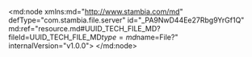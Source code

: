<?xml version="1.0" encoding="UTF-8"?>
<md:node xmlns:md="http://www.stambia.com/md" defType="com.stambia.file.server" id="_PA9NwD44Ee27Rbg9YrGf1Q" md:ref="resource.md#UUID_TECH_FILE_MD?fileId=UUID_TECH_FILE_MD$type=md$name=File?" internalVersion="v1.0.0">
  <node defType="com.stambia.file.directory" id="_PETcsD44Ee27Rbg9YrGf1Q" name="References_Files">
    <attribute defType="com.stambia.file.directory.path" id="_PEgRAD44Ee27Rbg9YrGf1Q" value="%{env:workspace_loc}%/Training/Files_In/Reference_Files"/>
    <node defType="com.stambia.file.file" id="_PEiGMD44Ee27Rbg9YrGf1Q" name="discount_range">
      <attribute defType="com.stambia.file.file.type" id="_PGGMcT44Ee27Rbg9YrGf1Q" value="DELIMITED"/>
      <attribute defType="com.stambia.file.file.lineSeparator" id="_PGGMcz44Ee27Rbg9YrGf1Q" value="0D0A"/>
      <attribute defType="com.stambia.file.file.fieldSeparator" id="_PGGMdD44Ee27Rbg9YrGf1Q" value="2C"/>
      <attribute defType="com.stambia.file.file.decimalSeparator" id="_PGGMdj44Ee27Rbg9YrGf1Q" value="2E"/>
      <attribute defType="com.stambia.file.file.lineToSkip" id="_PGGMeD44Ee27Rbg9YrGf1Q" value="0"/>
      <attribute defType="com.stambia.file.file.lastLineToSkip" id="_PGGMeT44Ee27Rbg9YrGf1Q" value="0"/>
      <attribute defType="com.stambia.file.file.header" id="_PGGMej44Ee27Rbg9YrGf1Q" value="1"/>
      <attribute defType="com.stambia.file.file.physicalName" id="_tBqoUD44Ee27Rbg9YrGf1Q" value="DiscountRanges.txt"/>
      <node defType="com.stambia.file.field" id="_vPLBsD44Ee27Rbg9YrGf1Q" name="min" position="1">
        <attribute defType="com.stambia.file.field.size" id="_vPLBsT44Ee27Rbg9YrGf1Q" value="12"/>
        <attribute defType="com.stambia.file.field.type" id="_vPLBsj44Ee27Rbg9YrGf1Q" value="Numeric"/>
        <attribute defType="com.stambia.file.field.physicalName" id="_vPLBsz44Ee27Rbg9YrGf1Q" value="MIN"/>
      </node>
      <node defType="com.stambia.file.field" id="_vPLBuD44Ee27Rbg9YrGf1Q" name="range" position="3">
        <attribute defType="com.stambia.file.field.size" id="_vPLBuT44Ee27Rbg9YrGf1Q" value="62"/>
        <attribute defType="com.stambia.file.field.type" id="_vPLBuj44Ee27Rbg9YrGf1Q" value="String"/>
        <attribute defType="com.stambia.file.field.physicalName" id="_vPLBuz44Ee27Rbg9YrGf1Q" value="RANGE"/>
      </node>
      <node defType="com.stambia.file.field" id="_vPLBtD44Ee27Rbg9YrGf1Q" name="max" position="2">
        <attribute defType="com.stambia.file.field.size" id="_vPLBtT44Ee27Rbg9YrGf1Q" value="12"/>
        <attribute defType="com.stambia.file.field.type" id="_vPLBtj44Ee27Rbg9YrGf1Q" value="Numeric"/>
        <attribute defType="com.stambia.file.field.physicalName" id="_vPLBtz44Ee27Rbg9YrGf1Q" value="MAX"/>
      </node>
    </node>
  </node>
</md:node>